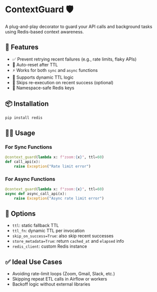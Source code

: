 # ContextGuard 🛡️
A plug-and-play decorator to guard your API calls and background tasks using Redis-based context awareness.

## 🚀 Features
- ✅ Prevent retrying recent failures (e.g., rate limits, flaky APIs)
- 🔄 Auto-reset after TTL
- ⚡ Works for both `sync` and `async` functions
- 🎯 Supports dynamic TTL logic
- 🧠 Skips re-execution on recent success (optional)
- 🧰 Namespace-safe Redis keys

## 📦 Installation
```bash
pip install redis
```

## 🧑‍💻 Usage

### For Sync Functions
```python
@context_guard(lambda x: f"zoom:{x}", ttl=60)
def call_api(x):
    raise Exception("Rate limit error")
```

### For Async Functions
```python
@context_guard(lambda x: f"zoom:{x}", ttl=60)
async def async_call_api(x):
    raise Exception("Async rate limit error")
```

## 🔁 Options
- `ttl`: static fallback TTL
- `ttl_fn`: dynamic TTL per invocation
- `skip_on_success=True`: also skip recent successes
- `store_metadata=True`: return `cached_at` and `elapsed` info
- `redis_client`: custom Redis instance

## ✅ Ideal Use Cases
- Avoiding rate-limit loops (Zoom, Gmail, Slack, etc.)
- Skipping repeat ETL calls in Airflow or workers
- Backoff logic without external libraries
